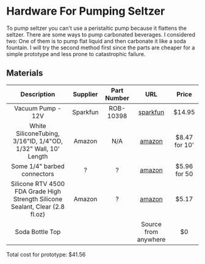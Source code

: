 # Hardware For Pumping Seltzer

To pump seltzer you can't use a peristaltic pump because it flattens the
seltzer. There  are some ways to pump carbonated beverages. I considered two:
One of them is to pump flat liquid and then carbonate it like a soda fountain.
I will try the second method first since the parts are cheaper for a
simple prototype and less prone to catastrophic failure.

## Materials

| Description       | Supplier | Part Number | URL | Price |
|:-----------------:|:------------:|:-----------:|:---------------:|:-:|
| Vacuum Pump - 12V | Sparkfun | ROB-10398 |  [sparkfun](https://www.sparkfun.com/products/10398) | $14.95 |
| White SiliconeTubing, 3/16"ID, 1/4"OD, 1/32" Wall, 10' Length  | Amazon | N/A | [amazon](https://www.amazon.com/dp/B000FN1FLA/ref=biss_dp_t_asn) | $8.47 for 10' |
| Some 1/4" barbed connectors | ? | ? | [amazon](https://www.amazon.com/Raindrip-312050B-Barbed-Connectors-4-Inch/dp/B003B68AU2/ref=pd_sim_86_5?_encoding=UTF8&pd_rd_i=B003B68AU2&pd_rd_r=XRGMDVVBVV1T87JCS5TM&pd_rd_w=7Y99g&pd_rd_wg=ADjoz&psc=1&refRID=XRGMDVVBVV1T87JCS5TM) | $5.96 for 50 |
| Silicone RTV 4500 FDA Grade High Strength Silicone Sealant, Clear (2.8 fl.oz) | Amazon | ? | [amazon](https://www.amazon.com/Silicone-Grade-Strength-Sealant-Clear/dp/B00NU6VN6G/ref=sr_1_7?ie=UTF8&qid=1482094725&sr=8-7&keywords=food+safe+epoxy) | $5.17 |
| Soda Bottle Top | | | Source from anywhere | $0 |

Total cost for prototype: $41.56
